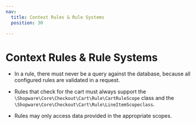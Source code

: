 ```yaml
---
nav:
  title: Context Rules & Rule Systems
  position: 30

---
```


# Context Rules & Rule Systems

* In a rule, there must never be a query against the database, because all configured rules are validated in a request.
* Rules that check for the cart must always support the `\Shopware\Core\Checkout\Cart\Rule\CartRuleScope` class and the `\Shopware\Core\Checkout\Cart\Rule\LineItemScopeclass`.
* Rules may only access data provided in the appropriate scopes.

  ​
